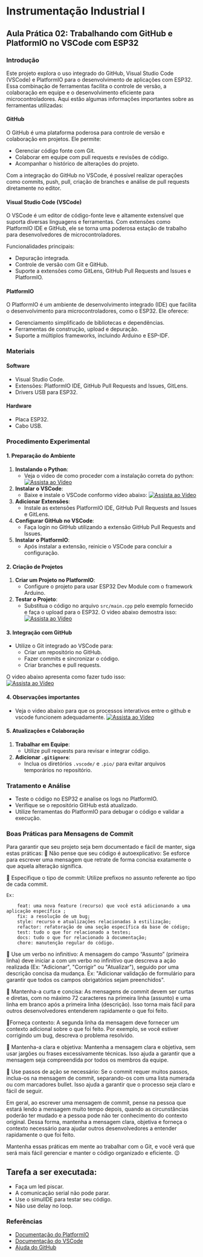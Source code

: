 # Instrumentação Industrial I
## Aula Prática 02: Trabalhando com GitHub e PlatformIO no VSCode com ESP32

### Introdução

Este projeto explora o uso integrado do GitHub, Visual Studio Code (VSCode) e PlatformIO para o desenvolvimento de aplicações com ESP32. Essa combinação de ferramentas facilita o controle de versão, a colaboração em equipe e o desenvolvimento eficiente para microcontroladores. Aqui estão algumas informações importantes sobre as ferramentas utilizadas:

#### GitHub
O GitHub é uma plataforma poderosa para controle de versão e colaboração em projetos. Ele permite:
- Gerenciar código fonte com Git.
- Colaborar em equipe com pull requests e revisões de código.
- Acompanhar o histórico de alterações do projeto.

Com a integração do GitHub no VSCode, é possível realizar operações como commits, push, pull, criação de branches e análise de pull requests diretamente no editor.

#### Visual Studio Code (VSCode)
O VSCode é um editor de código-fonte leve e altamente extensível que suporta diversas linguagens e ferramentas. Com extensões como PlatformIO IDE e GitHub, ele se torna uma poderosa estação de trabalho para desenvolvedores de microcontroladores.

Funcionalidades principais:
- Depuração integrada.
- Controle de versão com Git e GitHub.
- Suporte a extensões como GitLens, GitHub Pull Requests and Issues e PlatformIO.

#### PlatformIO
O PlatformIO é um ambiente de desenvolvimento integrado (IDE) que facilita o desenvolvimento para microcontroladores, como o ESP32. Ele oferece:
- Gerenciamento simplificado de bibliotecas e dependências.
- Ferramentas de construção, upload e depuração.
- Suporte a múltiplos frameworks, incluindo Arduino e ESP-IDF.

### Materiais

#### Software
- Visual Studio Code.
- Extensões: PlatformIO IDE, GitHub Pull Requests and Issues, GitLens.
- Drivers USB para ESP32.

#### Hardware
- Placa ESP32.
- Cabo USB.

### Procedimento Experimental

#### 1. Preparação do Ambiente
1. **Instalando o Python**:
   - Veja o video de como proceder com a instalação correta do python:
   [![Assista ao Vídeo](https://img.youtube.com/vi/CF1MhdQCnfc/hqdefault.jpg)](https://www.youtube.com/watch?v=CF1MhdQCnfc)
2. **Instalar o VSCode**:
   - Baixe e instale o VSCode conformo vídeo abaixo: 
   [![Assista ao Vídeo](https://img.youtube.com/vi/FOqKMPX6BMo/hqdefault.jpg)](https://www.youtube.com/watch?v=FOqKMPX6BMo)
3. **Adicionar Extensões**:
   - Instale as extensões PlatformIO IDE, GitHub Pull Requests and Issues e GitLens.
4. **Configurar GitHub no VSCode**:
   - Faça login no GitHub utilizando a extensão GitHub Pull Requests and Issues.
5. **Instalar o PlatformIO**:
   - Após instalar a extensão, reinicie o VSCode para concluir a configuração.

#### 2. Criação de Projetos
1. **Criar um Projeto no PlatformIO**:
   - Configure o projeto para usar ESP32 Dev Module com o framework Arduino.
2. **Testar o Projeto**:
   - Substitua o código no arquivo `src/main.cpp` pelo exemplo fornecido e faça o upload para o ESP32. O video abaixo demostra isso:  
   [![Assista ao Vídeo](https://img.youtube.com/vi/HSSXU4XHBYY/hqdefault.jpg)](https://www.youtube.com/watch?v=HSSXU4XHBYY)

#### 3. Integração com GitHub
- Utilize o Git integrado ao VSCode para:
  - Criar um repositório no GitHub.
  - Fazer commits e sincronizar o código.
  - Criar branches e pull requests.

O video abaixo apresenta como fazer tudo isso:  
[![Assista ao Vídeo](https://img.youtube.com/vi/B_RTIOYZmvw/hqdefault.jpg)](https://www.youtube.com/watch?v=B_RTIOYZmvw)

#### 4. Observações importantes
- Veja o video abaixo para que os processos interativos entre o github e vscode funcionem adequadamente.
[![Assista ao Vídeo](https://img.youtube.com/vi/6QpcVrRDbp4/hqdefault.jpg)](https://www.youtube.com/watch?v=6QpcVrRDbp4)

#### 5. Atualizações e Colaboração
1. **Trabalhar em Equipe**:
   - Utilize pull requests para revisar e integrar código.
2. **Adicionar `.gitignore`**:
   - Inclua os diretórios `.vscode/` e `.pio/` para evitar arquivos temporários no repositório.

### Tratamento e Análise
- Teste o código no ESP32 e analise os logs no PlatformIO.
- Verifique se o repositório GitHub está atualizado.
- Utilize ferramentas do PlatformIO para debugar o código e validar a execução.

### Boas Práticas para Mensagens de Commit

Para garantir que seu projeto seja bem documentado e fácil de manter, siga estas práticas:
📌 Não pense que seu código é autoexplicativo: Se esforce para escrever uma mensagem que retrate de forma concisa exatamente o que aquela alteração significa.

📌 Especifique o tipo de commit: Utilize prefixos no assunto referente ao tipo de cada commit. 

    Ex:

        feat: uma nova feature (recurso) que você está adicionando a uma aplicação específica ;
        fix: a resolução de um bug;
        style: recurso e atualizações relacionadas à estilização;
        refactor: refatoração de uma seção específica da base de código;
        test: tudo o que for relacionado a testes;
        docs: tudo o que for relacionado à documentação;
        chore: manutenção regular do código. 

📌 Use um verbo no infinitivo: A mensagem do campo “Assunto” (primeira linha) deve iniciar a com um verbo no infinitivo que descreva a ação realizada (Ex: "Adicionar", "Corrigir" ou "Atualizar"), seguido por uma descrição concisa da mudança. Ex: "Adicionar validação de formulário para garantir que todos os campos obrigatórios sejam preenchidos".

📌 Mantenha-a curta e concisa: As mensagens de commit devem ser curtas e diretas, com no máximo 72 caracteres na primeira linha (assunto) e uma linha em branco após a primeira linha (descrição). Isso torna mais fácil para outros desenvolvedores entenderem rapidamente o que foi feito.

📌Forneça contexto: A segunda linha da mensagem deve fornecer um contexto adicional sobre o que foi feito. Por exemplo, se você estiver corrigindo um bug, descreva o problema resolvido.

📌 Mantenha-a clara e objetiva: Mantenha a mensagem clara e objetiva, sem usar jargões ou frases excessivamente técnicas. Isso ajuda a garantir que a mensagem seja compreendida por todos os membros da equipe.

📌 Use passos de ação se necessário: Se o commit requer muitos passos, inclua-os na mensagem de commit, separando-os com uma lista numerada ou com marcadores bullet. Isso ajuda a garantir que o processo seja claro e fácil de seguir.

Em geral, ao escrever uma mensagem de commit, pense na pessoa que estará lendo a mensagem muito tempo depois, quando as circunstâncias poderão ter mudado e a pessoa pode não ter conhecimento do contexto original. Dessa forma, mantenha a mensagem clara, objetiva e forneça o contexto necessário para ajudar outros desenvolvedores a entender rapidamente o que foi feito.

Mantenha essas práticas em mente ao trabalhar com o Git, e você verá que será mais fácil gerenciar e manter o código organizado e eficiente. 😉

## Tarefa a ser executada: 

- Faça um led piscar.
- A comunicação serial não pode parar. 
- Use o simulIDE para testar seu código.
- Não use delay no loop.

### Referências
- [Documentação do PlatformIO](https://platformio.org/)
- [Documentação do VSCode](https://code.visualstudio.com/docs)
- [Ajuda do GitHub](https://docs.github.com/)



